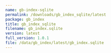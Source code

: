 ```yaml
---
name: gb-index-sqlite
permalink: /downloads/gb_index_sqlite/latest
package: gb_index
title: gb_index_sqlite
filename: gb_index.sqlite
version: latest
full_version: 1.0.1
file: /data/gb_index/latest/gb_index.sqlite
---
```

